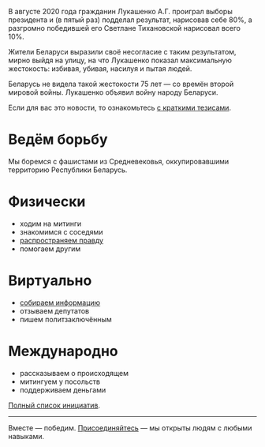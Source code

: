 В августе 2020 года гражданин Лукашенко А.Г. проиграл выборы президента и (в пятый раз) подделал результат, нарисовав себе 80%, а разгромно победившей его Светлане Тихановской нарисовал всего 10%.

Жители Беларуси выразили своё несогласие с таким результатом, мирно выйдя на улицу, на что Лукашенко показал максимальную жестокость: избивая, убивая, насилуя и пытая людей.

Беларусь не видела такой жестокости 75 лет — со времён второй мировой войны. Лукашенко объявил войну народу Беларуси.

Если для вас это новости, то ознакомьтесь [с краткими тезисами](https://github.com/free-belarus/summary).

# Ведём борьбу

Мы боремся с фашистами из Средневековья, оккупировавшими территорию Республики Беларусь.

# Физически

- ходим на митинги
- знакомимся с соседями
- [распространяем правду](https://gitlab.com/free-belarus/agitation)
- помогаем другим

# Виртуально

- [собираем информацию](https://github.com/free-belarus/contribute)
- отзываем депутатов
- пишем политзаключённым

# Международно

- рассказываем о происходящем
- митингуем у посольств
- поддерживаем деньгами

[Полный список инициатив](https://github.com/free-belarus/initiatives).

---

Вместе — победим. [Присоединяйтесь](https://github.com/free-belarus/contribute) — мы открыты людям с любыми навыками. 
